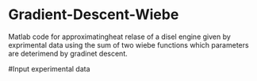 # Gradient-Descent-Wiebe
Matlab code for approximatingheat relase of a disel engine given by exprimental data using the sum of two wiebe functions which parameters are deterimend by gradinet descent.


#Input experimental data
